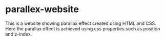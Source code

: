 # parallex-website

This is a website showing parallax effect created using HTML and CSS. Here the parallax effect is achieved using css properties such as position and z-index.
